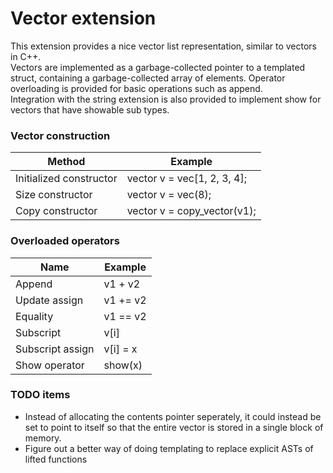 Vector extension
================

This extension provides a nice vector list representation, similar to vectors in C++.  
Vectors are implemented as a garbage-collected pointer to a templated struct, containing a garbage-collected array of elements.
Operator overloading is provided for basic operations such as append.  
Integration with the string extension is also provided to implement show for vectors that have showable sub types.

### Vector construction

| Method                  | Example |
| ----------------------- | ------- |
| Initialized constructor | vector<int> v = vec<int>[1, 2, 3, 4]; |
| Size constructor        | vector<int> v = vec<int>(8); |
| Copy constructor        | vector<int> v = copy_vector(v1); |

### Overloaded operators

| Name                    | Example |
| ----------------------- | ------- |
| Append                  | v1 + v2 |
| Update assign           | v1 += v2 |
| Equality                | v1 == v2 |
| Subscript               | v[i] |
| Subscript assign        | v[i] = x |
| Show operator           | show(x) |

### TODO items
* Instead of allocating the contents pointer seperately, it could instead be set to point to itself so that the entire vector is stored in a single block of memory.  
* Figure out a better way of doing templating to replace explicit ASTs of lifted functions
